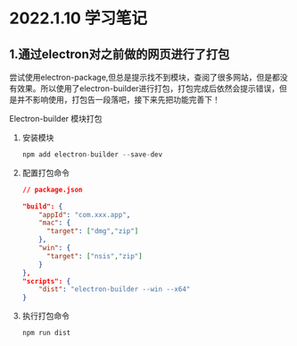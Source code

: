 # 2022.1.10 学习笔记

## 1.通过electron对之前做的网页进行了打包

尝试使用electron-package,但总是提示找不到模块，查阅了很多网站，但是都没有效果。所以使用了electron-builder进行打包，打包完成后依然会提示错误，但是并不影响使用，打包告一段落吧，接下来先把功能完善下！

Electron-builder 模块打包

1. 安装模块

   ```javascript
   npm add electron-builder --save-dev
   ```

2. 配置打包命令

   ```json
   // package.json
    
   "build": {
       "appId": "com.xxx.app",
       "mac": {
         "target": ["dmg","zip"]
       },
       "win": {
         "target": ["nsis","zip"]
       }
   },
   "scripts": {
       "dist": "electron-builder --win --x64"
   }
   ```

3. 执行打包命令

   ```
   npm run dist
   ```

   










